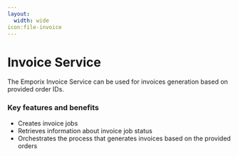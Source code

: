 ```yaml
---
layout:
  width: wide
icon:file-invoice
---
```


# Invoice Service

The Emporix Invoice Service can be used for invoices generation based on provided order IDs.

### Key features and benefits

* Creates invoice jobs
* Retrieves information about invoice job status
* Orchestrates the process that generates invoices based on the provided orders
